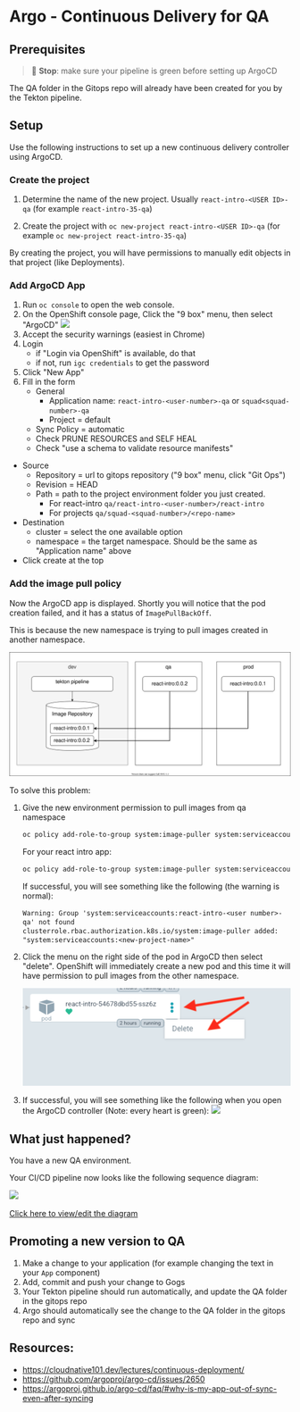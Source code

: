 # Argo - Continuous Delivery for QA

## Prerequisites

> 🛑 **Stop**: make sure your pipeline is green before setting up ArgoCD

The QA folder in the Gitops repo will already have been created for you by the Tekton pipeline.

## Setup

Use the following instructions to set up a new continuous delivery controller using ArgoCD.

### Create the project

1. Determine the name of the new project. Usually `react-intro-<USER ID>-qa` (for example `react-intro-35-qa`)

1. Create the project with `oc new-project react-intro-<USER ID>-qa` (for example `oc new-project react-intro-35-qa`)

By creating the project, you will have permissions to manually edit objects in that project (like Deployments).

### Add ArgoCD App

1. Run `oc console` to open the web console.
1. On the OpenShift console page, Click the "9 box" menu, then select "ArgoCD"
   ![](img/argo-menu.png)
1. Accept the security warnings (easiest in Chrome)
1. Login
   - if "Login via OpenShift" is available, do that
   - if not, run `igc credentials` to get the password
1. Click "New App"
1. Fill in the form
   - General
     - Application name: `react-intro-<user-number>-qa` or `squad<squad-number>-qa`
     - Project = default
   - Sync Policy = automatic
   - Check PRUNE RESOURCES and SELF HEAL
   - Check "use a schema to validate resource manifests"

- Source
  - Repository = url to gitops repository ("9 box" menu, click "Git Ops")
  - Revision = HEAD
  - Path = path to the project environment folder you just created.
    - For react-intro `qa/react-intro-<user-number>/react-intro`
    - For projects `qa/squad-<squad-number>/<repo-name>`
- Destination
  - cluster = select the one available option
  - namespace = the target namespace. Should be the same as "Application name" above
- Click create at the top

### Add the image pull policy

Now the ArgoCD app is displayed. Shortly you will notice that the pod creation failed, and it has a status of `ImagePullBackOff`.

This is because the new namespace is trying to pull images created in another namespace.

![](./img/argo-policy.drawio.svg)

To solve this problem:

1. Give the new environment permission to pull images from qa namespace

   ```bash
   oc policy add-role-to-group system:image-puller system:serviceaccounts:<new-project-name> -n <dev-project-name>
   ```

   For your react intro app:

   ```bash
   oc policy add-role-to-group system:image-puller system:serviceaccounts:react-intro-<user number>-qa -n react-intro-<user number>-dev
   ```

   If successful, you will see something like the following (the warning is normal):

   ```
   Warning: Group 'system:serviceaccounts:react-intro-<user number>-qa' not found
   clusterrole.rbac.authorization.k8s.io/system:image-puller added: "system:serviceaccounts:<new-project-name>"
   ```

1. Click the menu on the right side of the pod in ArgoCD then select "delete". OpenShift will immediately create a new pod and this time it will have permission to pull images from the other namespace.

   ![](./img/argo-delete-pod.png)

1. If successful, you will see something like the following when you open the ArgoCD controller (Note: every heart is green):
   ![](img/argo-success.png)

## What just happened?

You have a new QA environment.

Your CI/CD pipeline now looks like the following sequence diagram:

![](https://www.websequencediagrams.com/cgi-bin/cdraw?lz=dGl0bGUgQ29udGludW91cyBJbnRlZ3JhdGlvbgoKcGFydGljaXBhbnQgRGV2ZWxvcGVyAAkNQ29kZSBSZXBvAB8NVGVrdG9uADINR2l0T3BzABkSQXJnAC4OSzhzIFFBCgoAZwktPgBcCTogZ2l0IHB1c2gKAHAJLT4AaAY6IHdlYmhvb2sKAHgGLT4AaAs6IHVwZGF0ZSBRQSBmb2xkZXIKQXJnbwAVD3N5bmMAEQcAgQAGAA0G&s=default)

[Click here to view/edit the diagram](https://www.websequencediagrams.com/cgi-bin/cdraw?lz=dGl0bGUgQ29udGludW91cyBJbnRlZ3JhdGlvbgoKcGFydGljaXBhbnQgRGV2ZWxvcGVyAAkNQ29kZSBSZXBvAB8NVGVrdG9uADINR2l0T3BzABkSQXJnAC4OSzhzIFFBCgoAZwktPgBcCTogZ2l0IHB1c2gKAHAJLT4AaAY6IHdlYmhvb2sKAHgGLT4AaAs6IHVwZGF0ZSBRQSBmb2xkZXIKQXJnbwAVD3N5bmMAEQcAgQAGAA0G&s=default)

## Promoting a new version to QA

1. Make a change to your application (for example changing the text in your `App` component)
1. Add, commit and push your change to Gogs
1. Your Tekton pipeline should run automatically, and update the QA folder in the gitops repo
1. Argo should automatically see the change to the QA folder in the gitops repo and sync

## Resources:

- https://cloudnative101.dev/lectures/continuous-deployment/
- https://github.com/argoproj/argo-cd/issues/2650
- https://argoproj.github.io/argo-cd/faq/#why-is-my-app-out-of-sync-even-after-syncing
